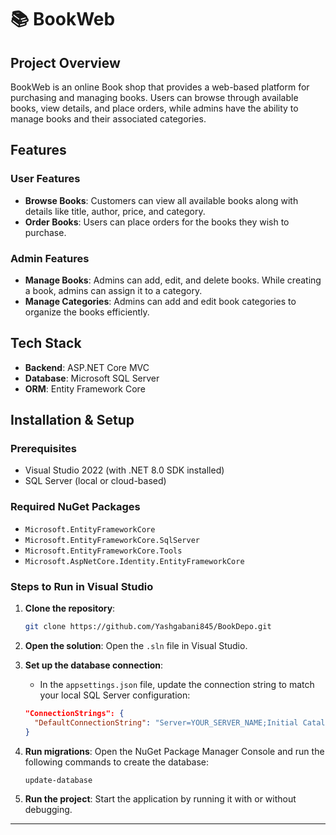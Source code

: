 # 📚 BookWeb

## Project Overview
BookWeb is an online Book shop that provides a web-based platform for purchasing and managing books. Users can browse through available books, view details, and place orders, while admins have the ability to manage books and their associated categories.

## Features

### User Features
- **Browse Books**: Customers can view all available books along with details like title, author, price, and category.
- **Order Books**: Users can place orders for the books they wish to purchase.
  
### Admin Features
- **Manage Books**: Admins can add, edit, and delete books. While creating a book, admins can assign it to a category.
- **Manage Categories**: Admins can add and edit book categories to organize the books efficiently.

## Tech Stack
- **Backend**: ASP.NET Core MVC
- **Database**: Microsoft SQL Server
- **ORM**: Entity Framework Core

## Installation & Setup

### Prerequisites
- Visual Studio 2022 (with .NET 8.0 SDK installed)
- SQL Server (local or cloud-based)

### Required NuGet Packages
- `Microsoft.EntityFrameworkCore`
- `Microsoft.EntityFrameworkCore.SqlServer`
- `Microsoft.EntityFrameworkCore.Tools`
- `Microsoft.AspNetCore.Identity.EntityFrameworkCore`

### Steps to Run in Visual Studio

1. **Clone the repository**:

    ```bash
    git clone https://github.com/Yashgabani845/BookDepo.git
    ```

2. **Open the solution**: Open the `.sln` file in Visual Studio.

3. **Set up the database connection**: 
   - In the `appsettings.json` file, update the connection string to match your local SQL Server configuration:
   
   ```json
   "ConnectionStrings": {
     "DefaultConnectionString": "Server=YOUR_SERVER_NAME;Initial Catalog=bookdepo;Integrated Security=True;Connect Timeout=30;"
   }
   ```

4. **Run migrations**: Open the NuGet Package Manager Console and run the following commands to create the database:
   
   ```bash
   update-database
   ```

5. **Run the project**: Start the application by running it with or without debugging.

---
